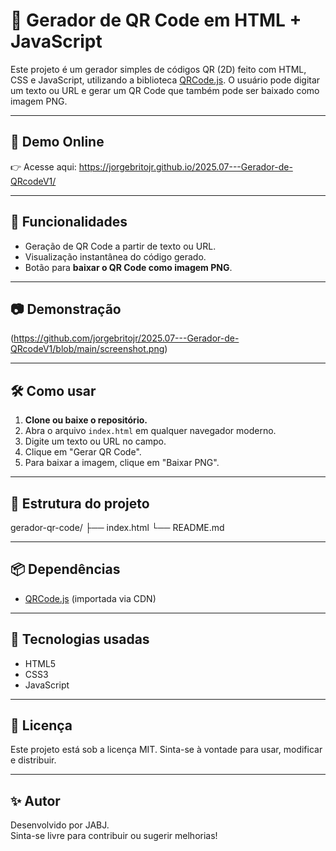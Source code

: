 # 🧩 Gerador de QR Code em HTML + JavaScript

Este projeto é um gerador simples de códigos QR (2D) feito com HTML, CSS e JavaScript, utilizando a biblioteca [QRCode.js](https://github.com/davidshimjs/qrcodejs). O usuário pode digitar um texto ou URL e gerar um QR Code que também pode ser baixado como imagem PNG.

---

## 🔗 Demo Online

👉 Acesse aqui: https://jorgebritojr.github.io/2025.07---Gerador-de-QRcodeV1/

---

## 🚀 Funcionalidades

- Geração de QR Code a partir de texto ou URL.
- Visualização instantânea do código gerado.
- Botão para **baixar o QR Code como imagem PNG**.

---


## 📷 Demonstração

(https://github.com/jorgebritojr/2025.07---Gerador-de-QRcodeV1/blob/main/screenshot.png)


---

## 🛠️ Como usar

1. **Clone ou baixe o repositório.**
2. Abra o arquivo `index.html` em qualquer navegador moderno.
3. Digite um texto ou URL no campo.
4. Clique em "Gerar QR Code".
5. Para baixar a imagem, clique em "Baixar PNG".

---

## 📁 Estrutura do projeto

gerador-qr-code/
├── index.html
└── README.md


---

## 📦 Dependências

- [QRCode.js](https://cdn.jsdelivr.net/npm/qrcodejs/qrcode.min.js) (importada via CDN)

---

## 🧪 Tecnologias usadas

- HTML5
- CSS3
- JavaScript

---

## 📄 Licença

Este projeto está sob a licença MIT. Sinta-se à vontade para usar, modificar e distribuir.

---

## ✨ Autor

Desenvolvido por JABJ.  
Sinta-se livre para contribuir ou sugerir melhorias!
